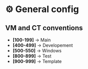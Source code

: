 # :gear: General config

## VM and CT conventions
- <strong>[100-199]</strong> -> Main
- <strong>[400-499]</strong> -> Developement
- <strong>[500-550]</strong> -> Windows
- <strong>[800-899]</strong> -> Test
- <strong>[900-999]</strong> -> Template

